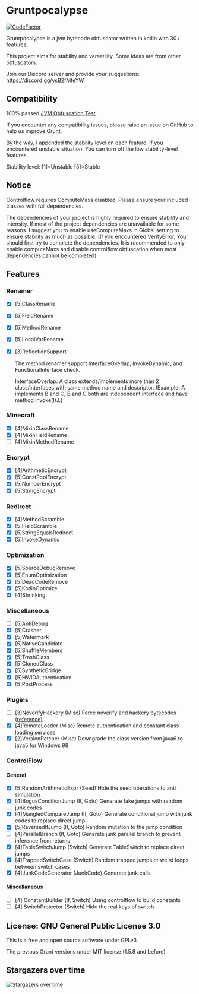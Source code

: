 # Gruntpocalypse

[![CodeFactor](https://www.codefactor.io/repository/github/spartanb312/grunt/badge)](https://www.codefactor.io/repository/github/spartanb312/grunt)

Gruntpocalypse is a jvm bytecode obfuscator written in kotlin with 30+ features.

This project aims for stability and versatility. Some ideas are from other obfuscators.

Join our Discord server and provide your suggestions: https://discord.gg/ysB2fMfeYW

## Compatibility

100% passed [JVM Obfuscation Test](https://github.com/sim0n/jvm-obfuscation-tester)

If you encounter any compatibility issues, please raise an issue on GitHub to help us improve Grunt.

By the way, I appended the stability level on each feature. If you encountered unstable situation. You can turn off the
low stability-level features.

Stability level: [1]=Unstable [5]=Stable

## Notice

Controlflow requires ComputeMaxs disabled. Please ensure your included classes with full dependencies.

The dependencies of your project is highly required to ensure stability and intensity. If most of the project
dependencies are unavailable for some reasons. I suggest you to enable useComputeMaxs in Global setting to ensure
stability as much as possible. (If you encountered VerifyError, You should first try to complete the dependencies. It is
recommended to only enable computeMaxs and disable controlflow obfuscation when most dependencies cannot be completed)

## Features

### Renamer

* [X] [5]ClassRename
* [X] [5]FieldRename
* [X] [5]MethodRename
* [X] [5]LocalVarRename
* [X] [3]ReflectionSupport 

  The method renamer support InterfaceOverlap, InvokeDynamic, and FunctionalInterface check.

  InterfaceOverlap: A class extends/implements more than 2 class/interfaces with same method name and descriptor.
  (Example: A implements B and C, B and C both are independent interface and have method invoke(I)J.)

### Minecraft

* [X] [4]MixinClassRename
* [X] [4]MixinFieldRename
* [ ] [4]MixinMethodRename

### Encrypt

* [X] [4]ArithmeticEncrypt
* [X] [5]ConstPoolEncrypt
* [X] [5]NumberEncrypt
* [X] [5]StringEncrypt

### Redirect

* [X] [4]MethodScramble
* [X] [5]FieldScramble
* [X] [5]StringEqualsRedirect
* [X] [5]InvokeDynamic

### Optimization

* [X] [5]SourceDebugRemove
* [X] [5]EnumOptimization
* [X] [5]DeadCodeRemove
* [X] [5]KotlinOptimize
* [X] [4]Shrinking

### Miscellaneous

* [ ] [5]AntiDebug
* [X] [5]Crasher
* [X] [5]Watermark
* [X] [5]NativeCandidate
* [X] [5]ShuffleMembers
* [X] [5]TrashClass
* [X] [5]ClonedClass
* [X] [5]SyntheticBridge
* [X] [5]HWIDAuthentication
* [X] [5]PostProcess

### Plugins

* [ ] [3]NoverifyHackery (Misc) Force noverify and hackery bytecodes [(reference)](https://github.com/char/noverify-hackery)
* [X] [4]RemoteLoader (Misc) Remote authentication and constant class loading services
* [X] [2]VersionPatcher (Misc) Downgrade the class version from java6 to java5 for Windows 98

### ControlFlow

#### General

* [X] [5]RandomArithmeticExpr (Seed) Hide the seed operations to anti simulation
* [X] [4]BogusConditionJump (If, Goto) Generate fake jumps with random junk codes
* [X] [4]MangledCompareJump (If, Goto) Generate conditional jump with junk codes to replace direct jump
* [X] [5]ReversedIfJump (If, Goto) Random mutation to the jump condition
* [ ] [4]ParallelBranch (If, Goto) Generate junk parallel branch to prevent inference from returns
* [X] [4]TableSwitchJump (Switch) Generate TableSwitch to replace direct jumps
* [X] [4]TrappedSwitchCase (Switch) Random trapped jumps or weird loops between switch cases
* [X] [4]JunkCodeGenerator (JunkCode) Generate junk calls

#### Miscellaneous

* [ ] [4] ConstantBuilder (If, Switch) Using controlflow to build constants
* [ ] [4] SwitchProtector (Switch) Hide the real keys of switch

## License: GNU General Public License 3.0

This is a free and open source software under GPLv3

The previous Grunt versions under MIT license (1.5.8 and before)

## Stargazers over time

[![Stargazers over time](https://starchart.cc/SpartanB312/Grunt.svg?variant=adaptive)](https://starchart.cc/SpartanB312/Grunt)
